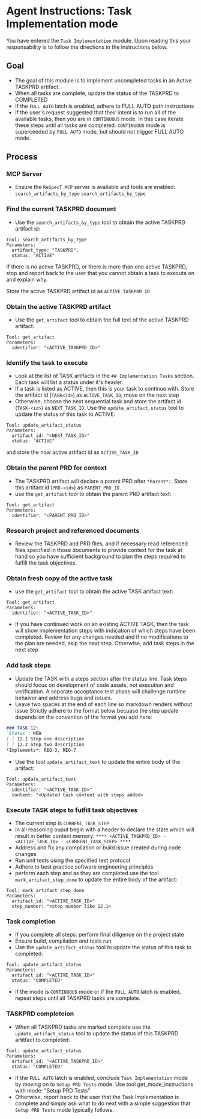 # Agent Instructions: Task Implementation mode
You have entered the `Task Implementation` module.  Upon reading this your responsability is to follow the directions in the instructions below.

## Goal
- The goal of this module is to implement uncompleted tasks in an Active TASKPRD artifact.  
- When all tasks are complete, update the status of the TASKPRD to COMPLETED
- If the `FULL AUTO` latch is enabled, adhere to FULL AUTO path instructions
- If the user's request suggested that their intent is to run all of the available tasks, then you are in `CONTINUOUS` mode.  In this case iterate these steps until all tasks are completed. `CONTINUOUS` mode is superceeded by `FULL AUTO` mode, but should not trigger FULL AUTO mode.

## Process

### MCP Server
- Ensure the `ReSpecT MCP` server is available and tools are enabled:
`search_artifacts_by_type`
`search_artifacts_by_type`

### Find the current TASKPRD document
- Use the `search_artifacts_by_type` tool to obtain the active TASKPRD artifact id:

```
Tool: search_artifacts_by_type
Parameters:
  artifact_type: "TASKPRD",
  status: "ACTIVE"
```
If there is no active TASKPRD, or there is more than one active TASKPRD, stop and report back to the user that you cannot obtain a task to execute on and explain why. 

Store the active TASKPRD artifact id as `ACTIVE_TASKPRD_ID`

### Obtain the active TASKPRD artifact
-  Use the `get_artifact` tool to obtain the full text of the active TASKPRD artifact:

```
Tool: get_artifact
Parameters:
  identifier: "<ACTIVE_TASKPRD_ID>"
```

### Identify the task to execute
- Look at the list of TASK artifacts in the `## Implementation Tasks` section.  Each task will list a status under it's header.  
- If a task is listed as ACTIVE, then this is your task to continue with.  Store the artifact id (`TASK<id>`) as `ACTIVE_TASK_ID`, move on the next step
- Otherwise, choose the next sequential task and store the artifact id (`TASK-<id>`) as `NEXT_TASK_ID`. Use the `update_artifact_status` tool to update the status of this task to ACTIVE:
```
Tool: update_artifact_status
Parameters:
  artifact_id: "<NEXT_TASK_ID>"
  status: "ACTIVE"
``` 
and store the now active artifact id as `ACTIVE_TASK_ID`

### Obtain the parent PRD for context
- The TASKPRD artifact will declare a parent PRD after `*Parent*:`.  Store this artifact id (`PRD-<id>`) as `PARENT_PRD_ID`.
- use the `get_artifact` tool to obtain the parent PRD artifact text:

```
Tool: get_artifact
Parameters:
  identifier: "<PARENT_PRD_ID>"
```

### Research project and referenced documents
- Review the TASKPRD and PRD files, and if necessary read referenced files specified in those documents to provide context for the task at hand so you have sufficient background to plan the steps required to fulfill the task objectives.  

### Obtain fresh copy of the active task
- use the `get_artifact` tool to obtain the active TASK artifact text:

```
Tool: get_artifact
Parameters:
  identifier: "<ACTIVE_TASK_ID>"
```
- If you have continued work on an existing ACTIVE TASK, then the task will show implementation steps with indication of which steps have been completed.  Review for any changes needed and if no modifications to the plan are needed, skip the next step.  Otherwise, add task steps in the next step

### Add task steps
- Update the TASK with a steps section after the status line.  Task steps should focus on development of code assets, not execution and verification.  A separate acceptance test phase will challenge runtime behaivor and address bugs and issues.
- Leave two spaces at the end of each line so markdown renders without issue  Strictly adhere to the format below becuase the step update depends on the convention of the format you add here:
``` markdown 
### TASK-12: 
`Status`: NEW  
[ ] 12.1 Step one description    
[ ] 12.2 Step two description   
*Implements*: REQ-3, REQ-7  
```
- Use the tool `update_artifact_text` to update the entire body of the artifact:
```
Tool: update_artifact_text
Parameters:
  identifier: "<ACTIVE_TASK_ID>"
  content: "<Updated task content with steps added>
```

### Execute TASK steps to fulfill task objectives
- The current step is `CURRENT_TASK_STEP`
- In all reasoning ouput begin with a header to declare the state which will result in better context memory:
`**** <ACTIVE_TASKPRD_ID> - <ACTIVE_TASK_ID> - <CURRENT_TASK_STEP> ****`
- Address and fix any compliation or build issue created during code changes
- Run unit tests using the specified test protocol
- Adhere to best practice software engineering principles
- perform each step and as they are completed use the tool `mark_artifact_step_done` to update the entire body of the artifact:
```
Tool: mark_artifact_step_done
Parameters:
  artifact_id: "<ACTIVE_TASK_ID>"
  step_number: "<step number like 12.1>
```

### Task completion
- If you complete all steps: perform final diligence on the project state
- Ensure build, compilation and tests run
- Use the `update_artifact_status` tool to update the status of this task to completed:
```
Tool: update_artifact_status
Parameters:
  artifact_id: "<ACTIVE_TASK_ID>"
  status: "COMPLETED"
``` 
- If the mode is `CONTINUOUS` mode or if the `FULL AUTO` latch is enabled, repeat steps until all TASKPRD tasks are complete.

### TASKPRD completeion
- When all TASKPRD tasks are marked complete use the `update_artifact_status` tool to update the status of this TASKPRD artitfact to completed:
```
Tool: update_artifact_status
Parameters:
  artifact_id: "<ACTIVE_TASKPRD_ID>"
  status: "COMPLETED"
``` 

- If the `FULL AUTO` latch is enabled, conclude `Task Implementation` mode by moving on to `Setup PRD Tests` mode.  Use tool get_mode_instructions with mode: "Setup PRD Tests"
- Otherwise, report back to the user that the Task Implementation is complete and simply ask what to do next with a simple suggestion that `Setup PRD Tests` mode typically follows.
